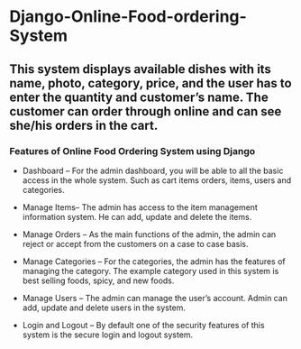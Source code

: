 # Django-Online-Food-ordering-System
## This system displays available dishes with its name, photo, category, price, and the user has to enter the quantity and customer’s name. The customer can order through online and can see she/his orders in the cart.

### Features of Online Food Ordering System using Django

* Dashboard – For the admin dashboard, you will be able to all the basic access in the whole system. Such as cart items orders, items, users and categories.

* Manage Items– The admin has access to the item management information system. He can add, update and delete the items.

* Manage Orders – As the main functions of the admin, the admin can reject or accept from the customers on a case to case basis.

* Manage Categories – For the categories, the admin has the features of managing the category. The example category used in this system is best selling foods, spicy, and new  foods.

* Manage Users – The admin can manage the user’s account. Admin can add, update and delete users in the system.

* Login and Logout – By default one of the security features of this system is the secure login and logout system.


